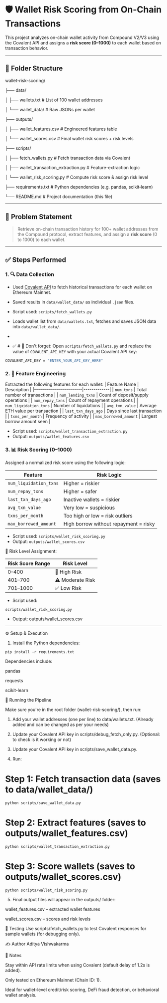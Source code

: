 # 🛡️ Wallet Risk Scoring from On-Chain Transactions

This project analyzes on-chain wallet activity from Compound V2/V3 using the Covalent API and assigns a **risk score (0–1000)** to each wallet based on transaction behavior.

---

## 📂 Folder Structure

wallet-risk-scoring/

├── data/

│   ├── wallets.txt              # List of 100 wallet addresses

│   └── wallet_data/             # Raw JSONs per wallet

├── outputs/

│   ├── wallet_features.csv      # Engineered features table

│   └── wallet_scores.csv        # Final wallet risk scores + risk levels

├── scripts/

│   ├── fetch_wallets.py         # Fetch transaction data via Covalent

│   ├── wallet_transaction_extraction.py  # Feature-extraction logic

│   └── wallet_risk_scoring.py   # Compute risk score & assign risk level

├── requirements.txt             # Python dependencies (e.g. pandas, scikit‑learn)

└── README.md                    # Project documentation (this file)


---

## 🧠 Problem Statement

> Retrieve on-chain transaction history for 100+ wallet addresses from the Compound protocol, extract features, and assign a **risk score** (0 to 1000) to each wallet.

---

## ✅ Steps Performed

### 1. 🔍 Data Collection

- Used [Covalent API](https://www.covalenthq.com/docs/api/) to fetch historical transactions for each wallet on Ethereum Mainnet.
- Saved results in `data/wallet_data/` as individual `.json` files.
- Script used: `scripts/fetch_wallets.py`
- Loads wallet list from `data/wallets.txt`, fetches and saves JSON data into `data/wallet_data/`.

- 
- ✅ # 🔑 Don't forget:
Open `scripts/fetch_wallets.py` and replace the value of `COVALENT_API_KEY` with your actual Covalent API key:
```bash
COVALENT_API_KEY = "ENTER_YOUR_API_KEY_HERE"
```



### 2. 🧾 Feature Engineering

Extracted the following features for each wallet:
| Feature Name           | Description |
|------------------------|-------------|
| `num_txns`             | Total number of transactions |
| `num_lending_txns`     | Count of deposit/supply operations |
| `num_repay_txns`       | Count of repayment operations |
| `num_liquidation_txns` | Number of liquidations |
| `avg_txn_value`        | Average ETH value per transaction |
| `last_txn_days_ago`    | Days since last transaction |
| `txns_per_month`       | Frequency of activity |
| `max_borrowed_amount`  | Largest borrow amount seen |

- Script used: `scripts/wallet_transaction_extraction.py`
- Output: `outputs/wallet_features.csv`


### 3. 📊 Risk Scoring (0–1000)

Assigned a normalized risk score using the following logic:

| Feature | Risk Logic |
|--------|------------|
| `num_liquidation_txns` | Higher = riskier |
| `num_repay_txns`       | Higher = safer |
| `last_txn_days_ago`    | Inactive wallets = riskier |
| `avg_txn_value`        | Very low = suspicious |
| `txns_per_month`       | Too high or low = risk outliers |
| `max_borrowed_amount`  | High borrow without repayment = risky |

- Script used: `scripts/wallet_risk_scoring.py`
- Output: `outputs/wallet_scores.csv`


🧾 Risk Level Assignment:

| Risk Score Range | Risk Level       |
| ---------------- | ---------------- |
| 0–400            | 🚨 High Risk     |
| 401–700          | ⚠️ Moderate Risk |
| 701–1000         | ✅ Low Risk      |

- Script used: 
```
scripts/wallet_risk_scoring.py
```

- Output: 
outputs/wallet_scores.csv 
---


⚙️ Setup & Execution

1. Install the Python dependencies:

```
pip install -r requirements.txt
```

Dependencies include:

pandas

requests

scikit-learn



🚀 Running the Pipeline


Make sure you're in the root folder (wallet-risk-scoring/), then run:

1. Add your wallet addresses (one per line) to data/wallets.txt.  (Already added and can be changed as per your needs)

2. Update your Covalent API key in scripts/debug_fetch_only.py.  (Optional: to check is it working or not) 

3. Update your Covalent API key in scripts/save_wallet_data.py. 

4. Run:

# Step 1: Fetch transaction data (saves to data/wallet_data/)

```
python scripts/save_wallet_data.py
```

# Step 2: Extract features (saves to outputs/wallet_features.csv)

```
python scripts/wallet_transaction_extraction.py
```

# Step 3: Score wallets (saves to outputs/wallet_scores.csv)

```
python scripts/wallet_risk_scoring.py
```


5. Final output files will appear in the outputs/ folder:

wallet_features.csv – extracted wallet features

wallet_scores.csv – scores and risk levels


🧪 Testing
Use scripts/fetch_wallets.py to test Covalent responses for sample wallets (for debugging only).


✍️ Author
Aditya Vishwakarma


📌 Notes

Stay within API rate limits when using Covalent (default delay of 1.2s is added).

Only tested on Ethereum Mainnet (Chain ID: 1).

Ideal for wallet-level credit/risk scoring, DeFi fraud detection, or behavioral wallet analysis.

